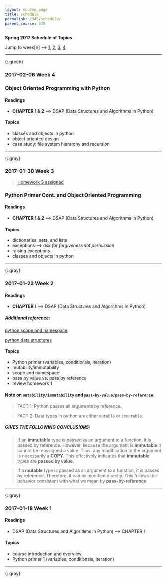 ```yaml
---
layout: course_page
title: schedule
permalink: /345/schedule/
parent_course: 345
---
```


**Spring 2017 Schedule of Topics**

Jump to week[n] ==> [1](#week-1), [2](#week-2), [3](#week-3), [4](#week-4)

---

{:.green}
### 2017-02-06 Week 4 

### Object Oriented Programming with Python

#### Readings
- **CHAPTER 1 & 2** ==> DSAP (Data Structures and Algorithms in Python)

#### Topics
- classes and objects in python
- object oriented design
- case study: file system hierarchy and recursion

---

{:.gray}
### 2017-01-30 Week 3 

> [Homework 3 assigned](/345/hw3/)

### Python Primer Cont. and Object Oriented Programming

#### Readings
- **CHAPTER 1 & 2** ==> DSAP (Data Structures and Algorithms in Python)

#### Topics
- dictionaries, sets, and lists
- exceptions ==> *ask for forgiveness not permission*
- raising exceptions
- classes and objects in python

---

{:.gray}
### 2017-01-23 Week 2 

#### Readings
- **CHAPTER 1** ==> DSAP (Data Structures and Algorithms in Python)

##### Additional reference:
[python scope and namespace](http://www.python-course.eu/passing_arguments.php)

[python data structures](https://docs.python.org/2/tutorial/datastructures.html#)

#### Topics
- Python primer (variables, conditionals, iteration)
- mutability/immutability
- scope and namespace
- pass by value vs. pass by reference 
- review homework 1

#### Note on ```mutability/immutability``` and ```pass-by-value/pass-by-reference```.

> FACT 1: Python passes all arguments by reference.

> FACT 2: Data types in python are either ```mutable``` or ```immutable```.

##### GIVES THE FOLLOWING CONCLUSIONS:
> If an **immutable** type is passed as an argument to a function, it is passed by reference. However, because the argument is **immutable** it cannot be reassigned a value. Thus, any modification to the argument is necessarily a **COPY**. This effectively indicates that **immutable** types are **passed by value**.

> If a **mutable** type is passed as an argument to a function, it is passed by reference. Therefore, it can be modified directly. This follows the behavior consistent with what we mean by **pass-by-reference**.


---

{:.gray}
### 2017-01-18 Week 1 

#### Readings
- DSAP (Data Structures and Algorithms in Python) ==> CHAPTER 1

#### Topics
- course introduction and overview
- Python primer 1 (variables, conditionals, iteration)

---

{:.gray}

